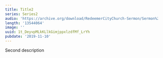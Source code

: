 ```yaml
---
title: Title2
series: Series2
audio: 'https://archive.org/download/RedeemerCityChurch-Sermon/Sermon%2020190929.mp3'
length: '13544064'
image: ''
uuid: 1t_DeyvpMLkKLlkGimjppxlzdfMf_LrYh
pubdate: '2019-11-10'
---
```

Second description

